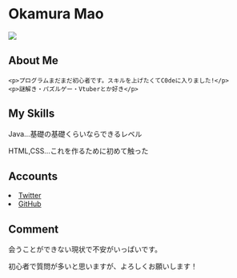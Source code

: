 <!DOCTYPE html>
<html lang="ja">
<head>
  <meta charset="utf-8">
  <title>Portfolio</title>
<link rel="stylesheet" href="テスト.css">
</head>
<body>
<div id="Top">
  <h1>Okamura Mao</h1>
   <p class="image">
       <img src=https://pbs.twimg.com/profile_images/1236584769720160257/L9q0L7Oc_400x400.jpg>
    </p>
<div class="title">
  <h2>About Me</h2>
    </div>
    
    <p>プログラムまだまだ初心者です。スキルを上げたくてC0deに入りました!</p>
    <p>謎解き・パズルゲー・Vtuberとか好き</p>
    
<div class="title">
  <h2>My Skills</h2>
    </div>
    <p>Java…基礎の基礎くらいならできるレベル</p>
    <p>HTML,CSS…これを作るために初めて触った</p>
    
<div class="title">
  <h2>Accounts</h2>
    </div>
    <li><a href="https://twitter.com/me_ko_dai">Twitter</a></li>
    <li><a href="https://github.com/OkamuraMao">GitHub</a></li>
<div class="title">
  <h2>Comment</h2>
    </div>
    <p>会うことができない現状で不安がいっぱいです。</p>
    <p>初心者で質問が多いと思いますが、よろしくお願いします！</p>
　
</body>
</html>